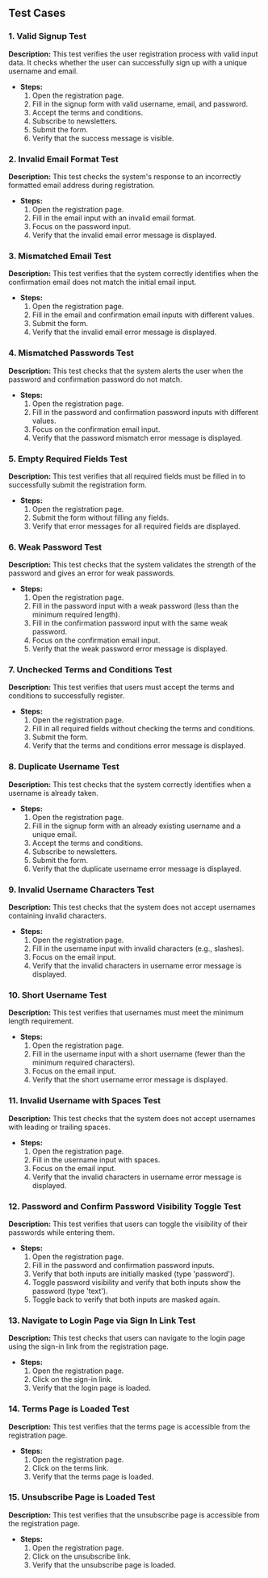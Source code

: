 ## Test Cases

### 1. Valid Signup Test
**Description:** This test verifies the user registration process with valid input data. It checks whether the user can successfully sign up with a unique username and email.
- **Steps:**
  1. Open the registration page.
  2. Fill in the signup form with valid username, email, and password.
  3. Accept the terms and conditions.
  4. Subscribe to newsletters.
  5. Submit the form.
  6. Verify that the success message is visible.

### 2. Invalid Email Format Test
**Description:** This test checks the system's response to an incorrectly formatted email address during registration.
- **Steps:**
  1. Open the registration page.
  2. Fill in the email input with an invalid email format.
  3. Focus on the password input.
  4. Verify that the invalid email error message is displayed.

### 3. Mismatched Email Test
**Description:** This test verifies that the system correctly identifies when the confirmation email does not match the initial email input.
- **Steps:**
  1. Open the registration page.
  2. Fill in the email and confirmation email inputs with different values.
  3. Submit the form.
  4. Verify that the invalid email error message is displayed.

### 4. Mismatched Passwords Test
**Description:** This test checks that the system alerts the user when the password and confirmation password do not match.
- **Steps:**
  1. Open the registration page.
  2. Fill in the password and confirmation password inputs with different values.
  3. Focus on the confirmation email input.
  4. Verify that the password mismatch error message is displayed.

### 5. Empty Required Fields Test
**Description:** This test verifies that all required fields must be filled in to successfully submit the registration form.
- **Steps:**
  1. Open the registration page.
  2. Submit the form without filling any fields.
  3. Verify that error messages for all required fields are displayed.

### 6. Weak Password Test
**Description:** This test checks that the system validates the strength of the password and gives an error for weak passwords.
- **Steps:**
  1. Open the registration page.
  2. Fill in the password input with a weak password (less than the minimum required length).
  3. Fill in the confirmation password input with the same weak password.
  4. Focus on the confirmation email input.
  5. Verify that the weak password error message is displayed.

### 7. Unchecked Terms and Conditions Test
**Description:** This test verifies that users must accept the terms and conditions to successfully register.
- **Steps:**
  1. Open the registration page.
  2. Fill in all required fields without checking the terms and conditions.
  3. Submit the form.
  4. Verify that the terms and conditions error message is displayed.

### 8. Duplicate Username Test
**Description:** This test checks that the system correctly identifies when a username is already taken.
- **Steps:**
  1. Open the registration page.
  2. Fill in the signup form with an already existing username and a unique email.
  3. Accept the terms and conditions.
  4. Subscribe to newsletters.
  5. Submit the form.
  6. Verify that the duplicate username error message is displayed.

### 9. Invalid Username Characters Test
**Description:** This test checks that the system does not accept usernames containing invalid characters.
- **Steps:**
  1. Open the registration page.
  2. Fill in the username input with invalid characters (e.g., slashes).
  3. Focus on the email input.
  4. Verify that the invalid characters in username error message is displayed.

### 10. Short Username Test
**Description:** This test verifies that usernames must meet the minimum length requirement.
- **Steps:**
  1. Open the registration page.
  2. Fill in the username input with a short username (fewer than the minimum required characters).
  3. Focus on the email input.
  4. Verify that the short username error message is displayed.

### 11. Invalid Username with Spaces Test
**Description:** This test checks that the system does not accept usernames with leading or trailing spaces.
- **Steps:**
  1. Open the registration page.
  2. Fill in the username input with spaces.
  3. Focus on the email input.
  4. Verify that the invalid characters in username error message is displayed.

### 12. Password and Confirm Password Visibility Toggle Test
**Description:** This test verifies that users can toggle the visibility of their passwords while entering them.
- **Steps:**
  1. Open the registration page.
  2. Fill in the password and confirmation password inputs.
  3. Verify that both inputs are initially masked (type 'password').
  4. Toggle password visibility and verify that both inputs show the password (type 'text').
  5. Toggle back to verify that both inputs are masked again.

### 13. Navigate to Login Page via Sign In Link Test
**Description:** This test checks that users can navigate to the login page using the sign-in link from the registration page.
- **Steps:**
  1. Open the registration page.
  2. Click on the sign-in link.
  3. Verify that the login page is loaded.

### 14. Terms Page is Loaded Test
**Description:** This test verifies that the terms page is accessible from the registration page.
- **Steps:**
  1. Open the registration page.
  2. Click on the terms link.
  3. Verify that the terms page is loaded.

### 15. Unsubscribe Page is Loaded Test
**Description:** This test verifies that the unsubscribe page is accessible from the registration page.
- **Steps:**
  1. Open the registration page.
  2. Click on the unsubscribe link.
  3. Verify that the unsubscribe page is loaded.
